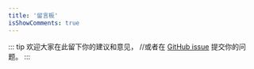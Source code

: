 ```yaml
---
title: '留言板'
isShowComments: true
---
```


::: tip
欢迎大家在此留下你的建议和意见，
//或者在 [GitHub issue](https://) 提交你的问题。
:::
